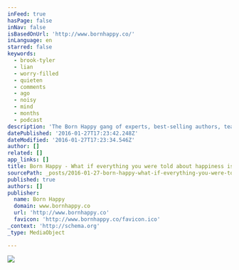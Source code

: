 ```yaml
---
inFeed: true
hasPage: false
inNav: false
isBasedOnUrl: 'http://www.bornhappy.co/'
inLanguage: en
starred: false
keywords:
  - brook-tyler
  - lian
  - worry-filled
  - quieten
  - comments
  - ago
  - noisy
  - mind
  - months
  - podcast
description: 'The Born Happy gang of experts, best-selling authors, teachers and coaches know everything there is to know about how to find happiness.'
datePublished: '2016-01-27T17:23:42.248Z'
dateModified: '2016-01-27T17:23:34.546Z'
author: []
related: []
app_links: []
title: Born Happy - What if everything you were told about happiness is all wrong?
sourcePath: _posts/2016-01-27-born-happy-what-if-everything-you-were-told-about-happines.md
published: true
authors: []
publisher:
  name: Born Happy
  domain: www.bornhappy.co
  url: 'http://www.bornhappy.co'
  favicon: 'http://www.bornhappy.co/favicon.ico'
_context: 'http://schema.org'
_type: MediaObject

---
```

![](https://the-grid-user-content.s3-us-west-2.amazonaws.com/2b225218-3b16-4d81-a4b8-3dd3ee52b635.png)